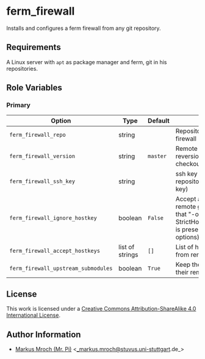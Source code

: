 # ferm_firewall

Installs and configures a ferm firewall from any git repository.


## Requirements

A Linux server with `apt` as package manager and ferm, git in his repositories.


## Role Variables

### Primary
| Option                              | Type            | Default  | Description                                                                                                         | Required |
|-------------------------------------|-----------------|----------|---------------------------------------------------------------------------------------------------------------------|:--------:|
| `ferm_firewall_repo`                | string          |          | Repository to use as firewall                                                                                       |     Y    |
| `ferm_firewall_version`             | string          | `master` | Remote reversion/branch/tag/... to checkout                                                                         |     N    |
| `ferm_firewall_ssh_key`             | string          |          | ssh key to clone the repository (ex. Deployment key)                                                                |     N    |
| `ferm_firewall_ignore_hostkey`      | boolean         | `False`  | Accept any host key from remote git server (ensure that "-o StrictHostKeyChecking=no" is present as an ssh options) |     N    |
| `ferm_firewall_accept_hostkeys`     | list of strings | `[]`     | List of host keys to accept from remote git server                                                                  |     N    |
| `ferm_firewall_upstream_submodules` | boolean         | `True`   | Keep the submodules on their remote master                                                                          |     N    |


## License

This work is licensed under a [Creative Commons Attribution-ShareAlike 4.0 International License](https://creativecommons.org/licenses/by-sa/4.0/).


## Author Information

 * [Markus Mroch (Mr. Pi)](https://github.com/Mr-Pi) &lt;_markus.mroch@stuvus.uni-stuttgart.de_&gt;
